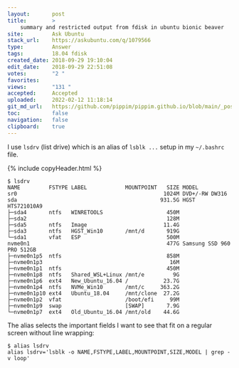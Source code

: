 ```yaml
---
layout:       post
title:        >
    summary and restricted output from fdisk in ubuntu bionic beaver
site:         Ask Ubuntu
stack_url:    https://askubuntu.com/q/1079566
type:         Answer
tags:         18.04 fdisk
created_date: 2018-09-29 19:10:04
edit_date:    2018-09-29 22:51:08
votes:        "2 "
favorites:    
views:        "131 "
accepted:     Accepted
uploaded:     2022-02-12 11:18:14
git_md_url:   https://github.com/pippim/pippim.github.io/blob/main/_posts/2018/2018-09-29-summary-and-restricted-output-from-fdisk-in-ubuntu-bionic-beaver.md
toc:          false
navigation:   false
clipboard:    true
---
```


I use `lsdrv` (list drive) which is an alias of `lsblk ...` setup in my `~/.bashrc` file.

{% include copyHeader.html %}
``` 
$ lsdrv
NAME         FSTYPE LABEL            MOUNTPOINT   SIZE MODEL
sr0                                              1024M DVD+/-RW DW316  
sda                                             931.5G HGST HTS721010A9
├─sda4       ntfs   WINRETOOLS                    450M 
├─sda2                                            128M 
├─sda5       ntfs   Image                        11.4G 
├─sda3       ntfs   HGST_Win10       /mnt/d       919G 
└─sda1       vfat   ESP                           500M 
nvme0n1                                           477G Samsung SSD 960 PRO 512GB            
├─nvme0n1p5  ntfs                                 858M 
├─nvme0n1p3                                        16M 
├─nvme0n1p1  ntfs                                 450M 
├─nvme0n1p8  ntfs   Shared_WSL+Linux /mnt/e         9G 
├─nvme0n1p6  ext4   New_Ubuntu_16.04 /           23.7G 
├─nvme0n1p4  ntfs   NVMe_Win10       /mnt/c     363.2G 
├─nvme0n1p10 ext4   Ubuntu_18.04     /mnt/clone  27.2G 
├─nvme0n1p2  vfat                    /boot/efi     99M 
├─nvme0n1p9  swap                    [SWAP]       7.9G 
└─nvme0n1p7  ext4   Old_Ubuntu_16.04 /mnt/old    44.6G 
```

The alias selects the important fields I want to see that fit on a regular screen without line wrapping:

``` 
$ alias lsdrv
alias lsdrv='lsblk -o NAME,FSTYPE,LABEL,MOUNTPOINT,SIZE,MODEL | grep -v loop'
```

